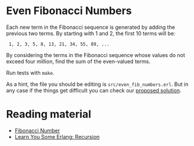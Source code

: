 # Even Fibonacci Numbers

Each new term in the Fibonacci sequence is generated by adding the previous two terms. By starting with 1 and 2, the first 10 terms will be:

` 1, 2, 3, 5, 8, 13, 21, 34, 55, 89, ...`

By considering the terms in the Fibonacci sequence whose values do not exceed four million, find the sum of the even-valued terms.


Run tests with ``make``.

As a hint, the file you should be editing is `src/even_fib_numbers.erl`. But in any
case if the things get difficult you can check our [proposed solution](solution/even_fib_numbers.erl).

# Reading material

- [Fibonacci Number](https://en.wikipedia.org/wiki/Fibonacci_number)
- [Learn You Some Erlang: Recursion](http://learnyousomeerlang.com/recursion)
